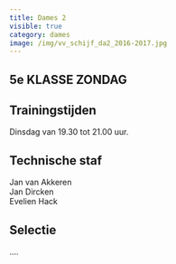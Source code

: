 ```yaml
---
title: Dames 2
visible: true
category: dames
image: /img/vv_schijf_da2_2016-2017.jpg
---
```


## 5e KLASSE ZONDAG

## Trainingstijden

Dinsdag van 19.30 tot 21.00 uur.

## Technische staf

Jan van Akkeren\
Jan Dircken\
Evelien Hack

## Selectie

....

